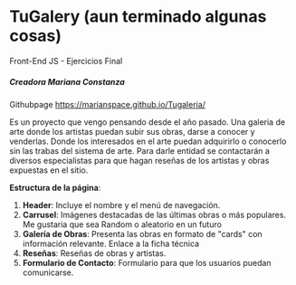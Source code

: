 # TuGalery (aun terminado algunas cosas)
Front-End JS - Ejercicios Final 
##### Creadora Mariana Constanza
Githubpage https://marianspace.github.io/Tugaleria/

Es un proyecto que vengo pensando desde el año pasado.
Una galeria de arte donde los artistas puedan subir sus obras, darse a conocer y venderlas. 
Donde los interesados en el arte puedan adquirirlo o conocerlo sin las trabas del sistema de arte.
Para darle entidad se contactarán a diversos especialistas para que hagan reseñas de los artistas y obras expuestas en el sitio.


**Estructura de la página**:
1. **Header**: Incluye el nombre y el menú de navegación.
2. **Carrusel**: Imágenes destacadas de las últimas obras o más populares. Me gustaria que sea Random o aleatorio en un futuro 
3. **Galería de Obras**: Presenta las obras en formato de "cards" con información relevante. Enlace a la ficha técnica
4. **Reseñas**: Reseñas de obras y artistas.
5. **Formulario de Contacto**: Formulario para que los usuarios puedan comunicarse.
